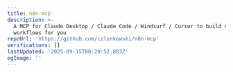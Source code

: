 ```yaml
---
title: n8n-mcp
description: >-
  A MCP for Claude Desktop / Claude Code / Windsurf / Cursor to build n8n
  workflows for you 
repoUrl: 'https://github.com/czlonkowski/n8n-mcp'
verifications: []
lastUpdated: '2025-09-15T00:20:52.803Z'
ogImage: ''
---
```


